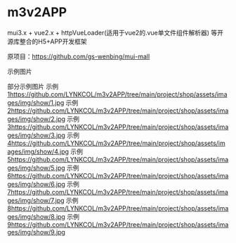 # m3v2APP

 mui3.x + vue2.x + httpVueLoader(适用于vue2的.vue单文件组件解析器) 等开源库整合的H5+APP开发框架
 
 原项目：https://github.com/gs-wenbing/mui-mall


示例图片

部分示例图片
示例[1](https://github.com/LYNKCOL/m3v2APP/tree/main/project/shop/assets/images/img/show/1.jpg)https://github.com/LYNKCOL/m3v2APP/tree/main/project/shop/assets/images/img/show/1.jpg
示例[2](https://github.com/LYNKCOL/m3v2APP/tree/main/project/shop/assets/images/img/show/2.jpg)https://github.com/LYNKCOL/m3v2APP/tree/main/project/shop/assets/images/img/show/2.jpg
示例[3](https://github.com/LYNKCOL/m3v2APP/tree/main/project/shop/assets/images/img/show/3.jpg)https://github.com/LYNKCOL/m3v2APP/tree/main/project/shop/assets/images/img/show/3.jpg
示例[4](https://github.com/LYNKCOL/m3v2APP/tree/main/project/shop/assets/images/img/show/4.jpg)https://github.com/LYNKCOL/m3v2APP/tree/main/project/shop/assets/images/img/show/4.jpg
示例[5](https://github.com/LYNKCOL/m3v2APP/tree/main/project/shop/assets/images/img/show/5.jpg)https://github.com/LYNKCOL/m3v2APP/tree/main/project/shop/assets/images/img/show/5.jpg
示例[6](https://github.com/LYNKCOL/m3v2APP/tree/main/project/shop/assets/images/img/show/6.jpg)https://github.com/LYNKCOL/m3v2APP/tree/main/project/shop/assets/images/img/show/6.jpg
示例[7](https://github.com/LYNKCOL/m3v2APP/tree/main/project/shop/assets/images/img/show/7.jpg)https://github.com/LYNKCOL/m3v2APP/tree/main/project/shop/assets/images/img/show/7.jpg
示例[8](https://github.com/LYNKCOL/m3v2APP/tree/main/project/shop/assets/images/img/show/8.jpg)https://github.com/LYNKCOL/m3v2APP/tree/main/project/shop/assets/images/img/show/8.jpg
示例[9](https://github.com/LYNKCOL/m3v2APP/tree/main/project/shop/assets/images/img/show/9.jpg)https://github.com/LYNKCOL/m3v2APP/tree/main/project/shop/assets/images/img/show/9.jpg
